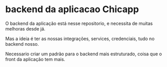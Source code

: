 # backend da aplicacao Chicapp

O backend da aplicação está nesse repositorio, e necessita de muitas melhoras desde já.

Mas a ideia é ter as nossas integrações, services, credenciais, tudo no backend nosso.

Necessario criar um padrão para o backend mais estruturado, coisa que o front da aplicação tem mais.
